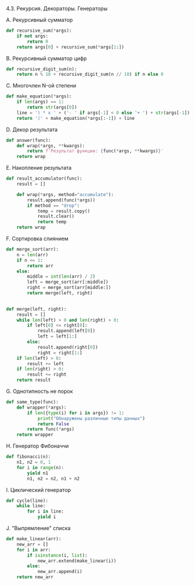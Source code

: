 4.3. Рекурсия. Декораторы. Генераторы

A. Рекурсивный сумматор
```python
def recursive_sum(*args):
    if not args:
        return 0
    return args[0] + recursive_sum(*args[1:])   
```
B. Рекурсивный сумматор цифр
```python
def recursive_digit_sum(n):
    return n % 10 + recursive_digit_sum(n // 10) if n else 0
```
C. Многочлен N-ой степени
```python
def make_equation(*args):
    if len(args) == 1:
        return str(args[0])
    line = ') * x ' + ('- ' if args[-1] < 0 else '+ ') + str(args[-1])
    return '(' + make_equation(*args[:-1]) + line
```
D. Декор результата
```python
def answer(func):
    def wrap(*args, **kwargs):
        return f'Результат функции: {func(*args, **kwargs)}'
    return wrap
```
E. Накопление результата
```python
def result_accumulator(func):
    result = []

    def wrap(*args, method="accumulate"):
        result.append(func(*args))
        if method == "drop":
            temp = result.copy()
            result.clear()
            return temp
    return wrap
```
F. Сортировка слиянием
```python
def merge_sort(arr):
    n = len(arr)
    if n <= 1:
        return arr
    else:
        middle = int(len(arr) / 2)
        left = merge_sort(arr[:middle])
        right = merge_sort(arr[middle:])
        return merge(left, right)
        

def merge(left, right):
    result = []
    while len(left) > 0 and len(right) > 0:
        if left[0] <= right[0]:
            result.append(left[0])
            left = left[1:]
        else:
            result.append(right[0])
            right = right[1:]
    if len(left) > 0:
        result += left
    if len(right) > 0:
        result += right
    return result
```
G. Однотипность не порок
```python
def same_type(func):
    def wrapper(*args):
        if len({type(i) for i in args}) != 1:
            print("Обнаружены различные типы данных")
            return False
        return func(*args)
    return wrapper
```
H. Генератор Фибоначчи
```python
def fibonacci(n):
    n1, n2 = 0, 1
    for i in range(n):
        yield n1
        n1, n2 = n2, n1 + n2
```
I. Циклический генератор
```python
def cycle(line):
    while line:
        for i in line:
            yield i
```
J. "Выпрямление" списка
```python
def make_linear(arr):
    new_arr = []
    for i in arr:
        if isinstance(i, list):
            new_arr.extend(make_linear(i))
        else:
            new_arr.append(i)
    return new_arr
```
